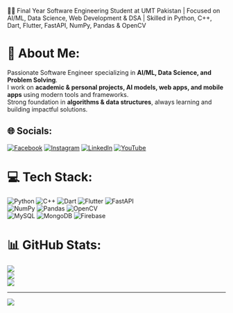 👨‍💻 Final Year Software Engineering Student at UMT Pakistan | Focused on AI/ML, Data Science, Web Development & DSA | Skilled in Python, C++, Dart, Flutter, FastAPI, NumPy, Pandas & OpenCV  

# 💫 About Me:
Passionate Software Engineer specializing in **AI/ML, Data Science, and Problem Solving**.  
I work on **academic & personal projects, AI models, web apps, and mobile apps** using modern tools and frameworks.  
Strong foundation in **algorithms & data structures**, always learning and building impactful solutions.  

## 🌐 Socials:
[![Facebook](https://img.shields.io/badge/Facebook-%231877F2.svg?logo=Facebook&logoColor=white)](https://facebook.com/MrZohaibTabassum) 
[![Instagram](https://img.shields.io/badge/Instagram-%23E4405F.svg?logo=Instagram&logoColor=white)](https://instagram.com/muhammadzohaibtabassum) 
[![LinkedIn](https://img.shields.io/badge/LinkedIn-%230077B5.svg?logo=linkedin&logoColor=white)](https://linkedin.com/in/muhammad-zohaib-tabassum-883175257) 
[![YouTube](https://img.shields.io/badge/YouTube-%23FF0000.svg?logo=YouTube&logoColor=white)](https://youtube.com/@UCVI5hpmXgMQGQM2WHximoOA)  

# 💻 Tech Stack:
![Python](https://img.shields.io/badge/python-%2314354C.svg?style=for-the-badge&logo=python&logoColor=white) 
![C++](https://img.shields.io/badge/c++-%2300599C.svg?style=for-the-badge&logo=c%2B%2B&logoColor=white) 
![Dart](https://img.shields.io/badge/dart-%230175C2.svg?style=for-the-badge&logo=dart&logoColor=white) 
![Flutter](https://img.shields.io/badge/flutter-%2302569B.svg?style=for-the-badge&logo=flutter&logoColor=white) 
![FastAPI](https://img.shields.io/badge/fastapi-009688?style=for-the-badge&logo=fastapi&logoColor=white)  
![NumPy](https://img.shields.io/badge/numpy-%23013243.svg?style=for-the-badge&logo=numpy&logoColor=white) 
![Pandas](https://img.shields.io/badge/pandas-%23150458.svg?style=for-the-badge&logo=pandas&logoColor=white) 
![OpenCV](https://img.shields.io/badge/opencv-%23white.svg?style=for-the-badge&logo=opencv&logoColor=black)  
![MySQL](https://img.shields.io/badge/mysql-%2300000f.svg?style=for-the-badge&logo=mysql&logoColor=white) 
![MongoDB](https://img.shields.io/badge/mongodb-%234ea94b.svg?style=for-the-badge&logo=mongodb&logoColor=white) 
![Firebase](https://img.shields.io/badge/firebase-%23039BE5.svg?style=for-the-badge&logo=firebase)  

# 📊 GitHub Stats:
![](https://github-readme-stats.vercel.app/api?username=MrZohaibTabassum&theme=tokyonight&hide_border=false&include_all_commits=false&count_private=false)<br/>
![](https://github-readme-streak-stats.herokuapp.com/?user=MrZohaibTabassum&theme=tokyonight&hide_border=false)<br/>
![](https://github-readme-stats.vercel.app/api/top-langs/?username=MrZohaibTabassum&theme=tokyonight&hide_border=false&include_all_commits=false&count_private=false&layout=compact)  

---
[![](https://visitcount.itsvg.in/api?id=MrZohaibTabassum&icon=0&color=0)](https://visitcount.itsvg.in)  

<!-- Proudly created with GPRM ( https://gprm.itsvg.in ) -->
